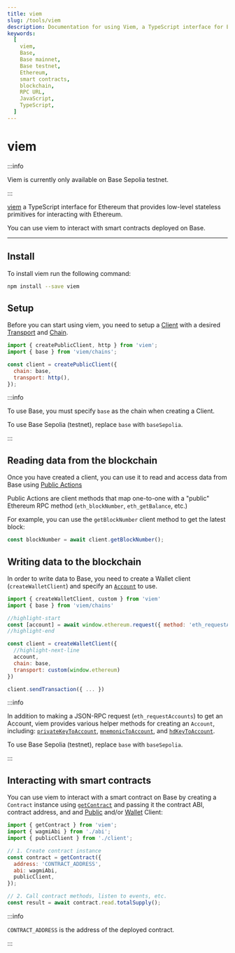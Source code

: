 ```yaml
---
title: viem
slug: /tools/viem
description: Documentation for using Viem, a TypeScript interface for EVM-compatible blockchains. This page covers installation, setup, and various functionalities such as reading and writing blockchain data and interacting with smart contracts on Base.
keywords:
  [
    viem,
    Base,
    Base mainnet,
    Base testnet,
    Ethereum,
    smart contracts,
    blockchain,
    RPC URL,
    JavaScript,
    TypeScript,
  ]
---
```


# viem

:::info

Viem is currently only available on Base Sepolia testnet.

:::

[viem](https://viem.sh/) a TypeScript interface for Ethereum that provides low-level stateless primitives for interacting with Ethereum.

You can use viem to interact with smart contracts deployed on Base.

---

## Install

To install viem run the following command:

```bash
npm install --save viem
```

## Setup

Before you can start using viem, you need to setup a [Client](https://viem.sh/docs/clients/intro.html) with a desired [Transport](https://viem.sh/docs/clients/intro.html) and [Chain](https://viem.sh/docs/chains/introduction).

```javascript
import { createPublicClient, http } from 'viem';
import { base } from 'viem/chains';

const client = createPublicClient({
  chain: base,
  transport: http(),
});
```

:::info

To use Base, you must specify `base` as the chain when creating a Client.

To use Base Sepolia (testnet), replace `base` with `baseSepolia`.

:::

## Reading data from the blockchain

Once you have created a client, you can use it to read and access data from Base using [Public Actions](https://viem.sh/docs/actions/public/introduction.html)

Public Actions are client methods that map one-to-one with a "public" Ethereum RPC method (`eth_blockNumber`, `eth_getBalance`, etc.)

For example, you can use the `getBlockNumber` client method to get the latest block:

```javascript
const blockNumber = await client.getBlockNumber();
```

## Writing data to the blockchain

In order to write data to Base, you need to create a Wallet client (`createWalletClient`) and specify an [`Account`](https://ethereum.org/en/developers/docs/accounts/) to use.

```javascript
import { createWalletClient, custom } from 'viem'
import { base } from 'viem/chains'

//highlight-start
const [account] = await window.ethereum.request({ method: 'eth_requestAccounts' })
//highlight-end

const client = createWalletClient({
  //highlight-next-line
  account,
  chain: base,
  transport: custom(window.ethereum)
})

client.sendTransaction({ ... })
```

:::info

In addition to making a JSON-RPC request (`eth_requestAccounts`) to get an Account, viem provides various helper methods for creating an `Account`, including: [`privateKeyToAccount`](https://viem.sh/docs/accounts/privateKey.html), [`mnemonicToAccount`](https://viem.sh/docs/accounts/mnemonic.html), and [`hdKeyToAccount`](https://viem.sh/docs/accounts/hd.html).

To use Base Sepolia (testnet), replace `base` with `baseSepolia`.

:::

## Interacting with smart contracts

You can use viem to interact with a smart contract on Base by creating a `Contract` instance using [`getContract`](https://viem.sh/docs/contract/getContract.html) and passing it the contract ABI, contract address, and and [Public](https://viem.sh/docs/clients/public.html) and/or [Wallet](https://viem.sh/docs/clients/wallet.html) Client:

```javascript
import { getContract } from 'viem';
import { wagmiAbi } from './abi';
import { publicClient } from './client';

// 1. Create contract instance
const contract = getContract({
  address: 'CONTRACT_ADDRESS',
  abi: wagmiAbi,
  publicClient,
});

// 2. Call contract methods, listen to events, etc.
const result = await contract.read.totalSupply();
```

:::info

`CONTRACT_ADDRESS` is the address of the deployed contract.

:::
